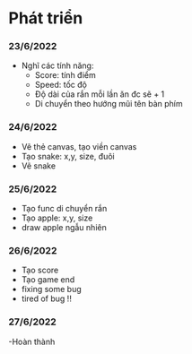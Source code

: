 # Phát triển
### 23/6/2022
- Nghĩ các tính năng: 
  - Score: tính điểm
  - Speed: tốc độ
  - Độ dài của rắn mỗi lần ăn đc sẽ + 1
  - Di chuyển theo hướng mũi tên bàn phím
### 24/6/2022
- Vẽ thẻ canvas, tạo viền canvas
- Tạo snake: x,y, size, đuôi
- Vẽ snake
### 25/6/2022
- Tạo func di chuyển rắn
- Tạo apple: x,y, size
- draw apple ngẫu nhiên
### 26/6/2022
- Tạo score
- Tạo game end
- fixing some bug
- tired of bug !!
### 27/6/2022
-Hoàn thành